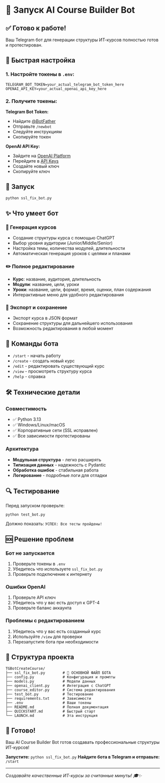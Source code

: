 # 🚀 Запуск AI Course Builder Bot

## ✅ Готово к работе!

Ваш Telegram бот для генерации структуры ИТ-курсов полностью готов и протестирован.

## 🔧 Быстрая настройка

### 1. Настройте токены в `.env`:

```env
TELEGRAM_BOT_TOKEN=your_actual_telegram_bot_token_here
OPENAI_API_KEY=your_actual_openai_api_key_here
```

### 2. Получите токены:

**Telegram Bot Token:**
- Найдите [@BotFather](https://t.me/botfather)
- Отправьте `/newbot`
- Следуйте инструкциям
- Скопируйте токен

**OpenAI API Key:**
- Зайдите на [OpenAI Platform](https://platform.openai.com/)
- Перейдите в [API Keys](https://platform.openai.com/api-keys)
- Создайте новый ключ
- Скопируйте ключ

## 🚀 Запуск

```bash
python ssl_fix_bot.py
```

## ✨ Что умеет бот

### 🤖 Генерация курсов
- Создание структуры курса с помощью ChatGPT
- Выбор уровня аудитории (Junior/Middle/Senior)
- Настройка темы, количества модулей, длительности
- Автоматическая генерация уроков с целями и планами

### ✏️ Полное редактирование
- **Курс**: название, аудитория, длительность
- **Модули**: название, цели, уроки
- **Уроки**: название, цели, формат, время, оценки, план содержания
- Интерактивные меню для удобного редактирования

### 📄 Экспорт и сохранение
- Экспорт курса в JSON формат
- Сохранение структуры для дальнейшего использования
- Возможность редактирования в любой момент

## 📱 Команды бота

- `/start` - начать работу
- `/create` - создать новый курс
- `/edit` - редактировать существующий курс
- `/view` - просмотреть структуру курса
- `/help` - справка

## 🛠 Технические детали

### Совместимость
- ✅ Python 3.13
- ✅ Windows/Linux/macOS
- ✅ Корпоративные сети (SSL исправлен)
- ✅ Все зависимости протестированы

### Архитектура
- **Модульная структура** - легко расширять
- **Типизация данных** - надежность с Pydantic
- **Обработка ошибок** - стабильная работа
- **Логирование** - подробные логи для отладки

## 🔍 Тестирование

Перед запуском проверьте:

```bash
python test_bot.py
```

Должно показать: `УСПЕХ: Все тесты пройдены!`

## 🆘 Решение проблем

### Бот не запускается
1. Проверьте токены в `.env`
2. Убедитесь что используете `ssl_fix_bot.py`
3. Проверьте подключение к интернету

### Ошибки OpenAI
1. Проверьте API ключ
2. Убедитесь что у вас есть доступ к GPT-4
3. Проверьте баланс аккаунта

### Проблемы с редактированием
1. Убедитесь что у вас есть созданный курс
2. Используйте `/view` для проверки
3. Перезапустите бота при необходимости

## 📁 Структура проекта

```
TGBotCreateCourse/
├── ssl_fix_bot.py        # 🚀 ОСНОВНОЙ ФАЙЛ БОТА
├── config.py             # Конфигурация и промпты
├── models.py             # Модели данных
├── openai_client.py      # Интеграция с ChatGPT
├── course_editor.py      # Система редактирования
├── test_bot.py           # Тестирование
├── requirements.txt      # Зависимости
├── .env                  # Ваши токены
├── README.md             # Полная документация
├── QUICKSTART.md         # Быстрый старт
└── LAUNCH.md             # Эта инструкция
```

## 🎯 Готово!

Ваш AI Course Builder Bot готов создавать профессиональные структуры ИТ-курсов!

**Запустите:** `python ssl_fix_bot.py`
**Найдите бота в Telegram и отправьте:** `/start`

---

*Создавайте качественные ИТ-курсы за считанные минуты! 🎓✨*
